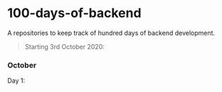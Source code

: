 # 100-days-of-backend

A repositories to keep track of hundred days of backend development.


> Starting 3rd October 2020:

### October

Day 1: 








